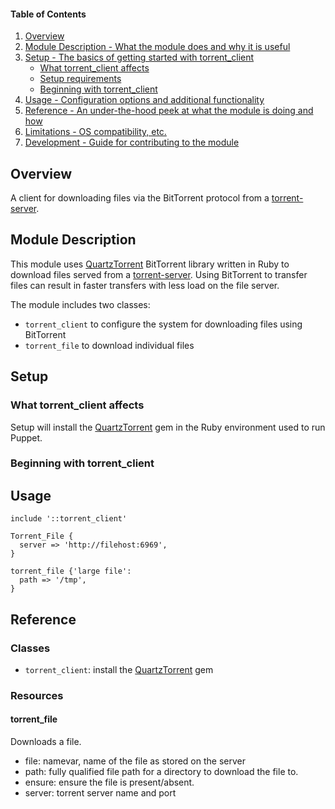 #### Table of Contents

1. [Overview](#overview)
2. [Module Description - What the module does and why it is useful](#module-description)
3. [Setup - The basics of getting started with torrent_client](#setup)
    * [What torrent_client affects](#what-torrent_client-affects)
    * [Setup requirements](#setup-requirements)
    * [Beginning with torrent_client](#beginning-with-torrent_client)
4. [Usage - Configuration options and additional functionality](#usage)
5. [Reference - An under-the-hood peek at what the module is doing and how](#reference)
5. [Limitations - OS compatibility, etc.](#limitations)
6. [Development - Guide for contributing to the module](#development)

## Overview


A client for downloading files via the BitTorrent protocol from a [torrent-server](https://github.com/MikaelSmith/torrent-server).

## Module Description

This module uses [QuartzTorrent](https://rubygems.org/gems/quartz_torrent) BitTorrent library written in Ruby to download files served from a [torrent-server](https://github.com/MikaelSmith/torrent-server). Using BitTorrent to transfer files can result in faster transfers with less load on the file server.

The module includes two classes:
- `torrent_client` to configure the system for downloading files using BitTorrent
- `torrent_file` to download individual files

## Setup

### What torrent_client affects

Setup will install the [QuartzTorrent](https://rubygems.org/gems/quartz_torrent) gem in the Ruby environment used to run Puppet.

### Beginning with torrent_client

## Usage

```
include '::torrent_client'

Torrent_File {
  server => 'http://filehost:6969',
}

torrent_file {'large file':
  path => '/tmp',
}
```

## Reference

### Classes

- `torrent_client`: install the [QuartzTorrent](https://rubygems.org/gems/quartz_torrent) gem

### Resources

#### torrent_file

Downloads a file.

- file: namevar, name of the file as stored on the server
- path: fully qualified file path for a directory to download the file to.
- ensure: ensure the file is present/absent.
- server: torrent server name and port
